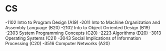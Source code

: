 # CS

-1102
  Intro to Program Design (A19)
-2011
  Into to Machine Organization and Assembly Language (B20)
 -2102
  Into to Object Orriented Design (B19)
 -2303
  System Programming Concepts (C20)
 -2223
  Algorithms (D20)
 -3013
  Operating Systems (C21)
 -3043
  Social Implications of Information Processing (C20)
 -3516
  Computer Networks (A20)  
